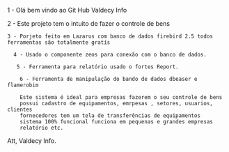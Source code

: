  1 - Olá bem vindo ao Git Hub Valdecy Info

  2 - Este projeto tem o intuito de fazer o controle de bens 

    3 - Porjeto feito em Lazarus com banco de dados firebird 2.5 todos ferramentas são totalmente gratís
     
      4 - Usado o componente zeos para conexão com o banco de dados.

       5 - Ferramenta para relatório usado o fortes Report.

        6 - Ferramenta de manipulação do bando de dados dbeaser e flamerobim

        Este sistema é ideal para empresas fazerem o seu controle de bens 
        possui cadastro de equipamentos, emrpesas , setores, usuarios, clientes
        fornecedores tem um tela de transferências de equipamentos
        sistema 100% funcional funciona em pequenas e grandes empresas
        relatório etc.

Att, Valdecy Info.       
